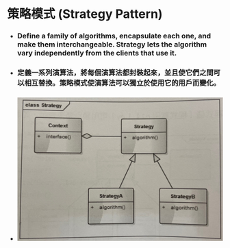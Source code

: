 策略模式 (Strategy Pattern)
=====
* ### Define a family of algorithms, encapsulate each one, and make them interchangeable. Strategy lets the algorithm vary independently from the clients that use it.
* ### 定義一系列演算法，將每個演算法都封裝起來，並且使它們之間可以相互替換。策略模式使演算法可以獨立於使用它的用戶而變化。
* ### ![image](https://raw.githubusercontent.com/GitHub-WeiChiang/main/master/DesignPatterns/Python/%E7%AD%96%E7%95%A5%E6%A8%A1%E5%BC%8F%20(Strategy%20Pattern)/%E7%AD%96%E7%95%A5%E6%A8%A1%E5%BC%8F%E7%9A%84%E9%A1%9E%E5%88%A5%E5%9C%96.jpg)

